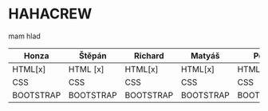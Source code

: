 # HAHACREW
mam hlad

| Honza          | Štěpán       |Richard|  Matyáš|Petr|Matěj|
| ------------- | ------------- |-------|--------|----|-----|
|HTML[x]|HTML [x]|HTML[x]|HTML[x]|HTML[x]|HTML [x]|
|CSS|CSS|CSS|CSS|CSS|CSS|
|BOOTSTRAP|BOOTSTRAP|BOOTSTRAP|BOOTSTRAP|BOOTSTRAP|BOOTSTRAP|
